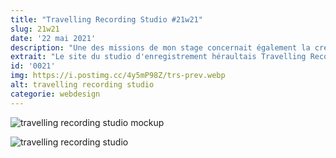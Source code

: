 ```yaml
---
title: "Travelling Recording Studio #21w21"
slug: 21w21
date: '22 mai 2021'
description: "Une des missions de mon stage concernait également la création du site du studio d'enregistrement Travelling Recording Studio. Un simple site vitrine pour mettre en avant le travail de l'entreprise avec ses travaux, ses services proposés et quelques images."
extrait: "Le site du studio d'enregistrement héraultais Travelling Recording Studio que j'ai conçu et développé en stage."
id: '0021'
img: https://i.postimg.cc/4y5mP98Z/trs-prev.webp
alt: travelling recording studio
categorie: webdesign
---
```


![travelling recording studio mockup](https://i.imgur.com/N9xJY5F.jpg)

<div class="sep-50"></div>

![travelling recording studio](https://i.imgur.com/MXWikJF.jpg)